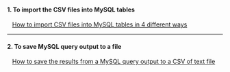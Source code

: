 #### 1. To import the CSV files into MySQL tables ###

&nbsp;&nbsp;&nbsp;[How to import CSV files into MySQL tables in 4 different ways](https://blog.skyvia.com/how-to-import-csv-file-into-mysql-table-in-4-different-ways)

- - - -

#### 2. To save MySQL query output to a file ####

&nbsp;&nbsp;&nbsp;[How to save the results from a MySQL query output to a CSV of text file](https://www.databasestar.com/mysql-output-file/)
